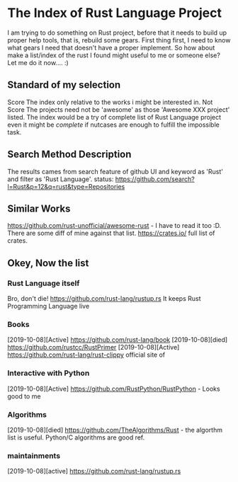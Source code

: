 # The Index of Rust Language Project
I am trying to do something on Rust project, before that it needs to build up proper help tools, that is, rebuild some gears. First thing first, I need to know what gears I need that doesn't have a proper implement. So how about make a list/index of the rust I found might useful to me or someone else?  Let me do it now.... :)

## Standard of my selection
Score
The index only relative to the works i might be interested in.
Not Score
The projects need not be 'awesome' as those 'Awesome XXX project' listed. The index would be a try of complete list of Rust Language project even it might be *complete* if nutcases are enough to fulfill the impossible task.

## Search Method Description
The results cames from search feature of github UI and keyword as 'Rust' and filter as 'Rust Language'.
status:
https://github.com/search?l=Rust&p=12&q=rust&type=Repositories

## Similar Works
https://github.com/rust-unofficial/awesome-rust - I have to read it too :D. There are some diff of mine against that list.
https://crates.io/ full list of crates.

## Okey, Now the list

### Rust Language itself
Bro, don't die! https://github.com/rust-lang/rustup.rs It keeps Rust Programming Language live

### Books
[2019-10-08][Active] https://github.com/rust-lang/book 
[2019-10-08][died] https://github.com/rustcc/RustPrimer
[2019-10-08][Active] https://github.com/rust-lang/rust-clippy official site of 

### Interactive with Python
[2019-10-08][Active] https://github.com/RustPython/RustPython - Looks good to me

### Algorithms
[2019-10-08][died] https://github.com/TheAlgorithms/Rust - the algorthm list is useful. Python/C algorithms are good ref.

### maintainments
[2019-10-08][active] https://github.com/rust-lang/rustup.rs
